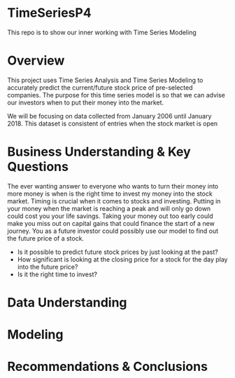 # TimeSeriesP4
This repo is to show our inner working with Time Series Modeling


# Overview
This project uses Time Series Analysis and Time Series Modeling to accurately predict the current/future stock price of pre-selected companies. The purpose for this time series model is so that we can advise our investors when to put their money into the market.

We will be focusing on data collected from January 2006 until January 2018. This dataset is consistent of entries when the stock market is open


# Business Understanding & Key Questions
The ever wanting answer to everyone who wants to turn their money into more money is when is the right time to invest my money into the stock market. Timing is crucial when it comes to stocks and investing. Putting in your money when the market is reaching a peak and will only go down could cost you your life savings. Taking your money out too early could make you miss out on capital gains that could finance the start of a new journey. You as a future investor could possibly use our model to find out the future price of a stock.  


* Is it possible to predict future stock prices by just looking at the past?
* How significant is looking at the closing price for a stock for the day play into the future price?
* Is it the right time to invest?
# Data Understanding
# Modeling

# Recommendations & Conclusions
